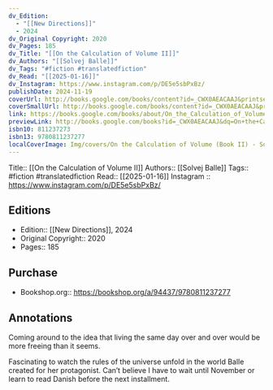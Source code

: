 ```yaml
---
dv_Edition:
  - "[[New Directions]]"
  - 2024
dv_Original Copyright: 2020
dv_Pages: 185
dv_Title: "[[On the Calculation of Volume II]]"
dv_Authors: "[[Solvej Balle]]"
dv_Tags: "#fiction #translatedfiction"
dv_Read: "[[2025-01-16]]"
dv_Instagram: https://www.instagram.com/p/DE5e5sbPxBz/
publishDate: 2024-11-19
coverUrl: http://books.google.com/books/content?id=_CWX0AEACAAJ&printsec=frontcover&img=1&zoom=1&source=gbs_api
coverSmallUrl: http://books.google.com/books/content?id=_CWX0AEACAAJ&printsec=frontcover&img=1&zoom=5&source=gbs_api
link: https://books.google.com/books/about/On_the_Calculation_of_Volume_Book_II.html?hl=&id=_CWX0AEACAAJ
previewLink: http://books.google.com/books?id=_CWX0AEACAAJ&dq=On+the+Calculation+of+Volume&hl=&as_pt=BOOKS&cd=3&source=gbs_api
isbn10: 811237273
isbn13: 9780811237277
localCoverImage: Img/covers/On the Calculation of Volume (Book II) - Solvej Balle.jpg
---
```

Title:: [[On the Calculation of Volume II]]
Authors:: [[Solvej Balle]]
Tags:: #fiction #translatedfiction 
Read:: [[2025-01-16]]
Instagram :: https://www.instagram.com/p/DE5e5sbPxBz/
## Editions
- Edition:: [[New Directions]], 2024
- Original Copyright:: 2020
- Pages:: 185

## Purchase
* Bookshop.org:: https://bookshop.org/a/94437/9780811237277
## Annotations

Coming around to the idea that living the same day over and over would be more freeing than it seems.  
  
Fascinating to watch the rules of the universe unfold in the world Balle created for her protagonist. Can’t believe I have to wait until November or learn to read Danish before the next installment.